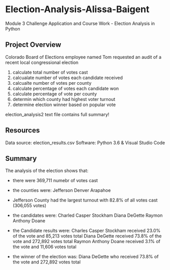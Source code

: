 # Election-Analysis-Alissa-Baigent
Module 3 Challenge Application and Course Work - Election Analysis in Python

## Project Overview
Colorado Board of Elections employee named Tom requested an audit of a recent local congressional election

1. calculate total number of votes cast
3. calcualate number of votes each candidate received
4. calcualte number of votes per county
5. calculate percentage of votes each candidate won
6. calculate percentage of vote per county
7. determin which county had highest voter turnout
8. determine election winner based on popular vote

election_analysis2 text file contains full summary!

## Resources
Data source: election_results.csv
Software: Python 3.6 & Visual Studio Code

## Summary
The analysis of the election shows that:
- there were 369,711 numebr of votes cast
- the counties were:
    Jefferson
    Denver
    Arapahoe
- Jefferson County had the largest turnout with 82.8% of all votes cast (306,055 votes)

- the candidates were: 
    Charled Casper Stockham
    Diana DeGette
    Raymon Anthony Doane
- the Candidate results were:
    Charles Casper Stockham received 23.0% of the vote and 85,213 votes total
    Diana DeGette received 73.8% of the vote and 272,892 votes total
    Raymon Anthony Doane received 3.1% of the vote and 11,606 votes total
- the winner of the election was:
    Diana DeGette who received 73.8% of the vote and 272,892 votes total
